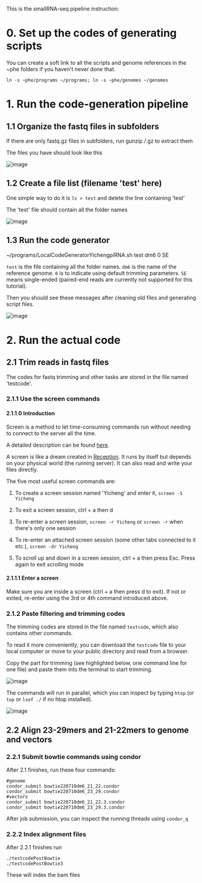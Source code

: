 This is the smallRNA-seq pipeline instruction:

# 0. Set up the codes of generating scripts

You can create a soft link to all the scripts and genome references in the ~phe folders if you haven't never done that.

`ln -s ~phe/programs ~/programs; ln -s ~phe/genomes ~/genomes`

# 1. Run the code-generation pipeline

## 1.1 Organize the fastq files in subfolders

If there are only fastq.gz files in subfolders, run gunzip */*.gz to extract them

The files you have should look like this

![image](https://user-images.githubusercontent.com/4110443/178153762-ae941bc3-4258-4217-a7ae-7f6daf70cf85.png)

## 1.2 Create a file list (filename 'test' here)

One simple way to do it is `ls > test` and delete the line containing 'test'

The 'test' file should contain all the folder names

![image](https://user-images.githubusercontent.com/4110443/178153900-076cb443-f173-4a13-892f-fffee9aebcf2.png)

## 1.3 Run the code generator

~/programs/LocalCodeGeneratorYichengpiRNA.sh test dm6 0 SE

`test` is the file containing all the folder names. `dm6` is the name of the reference genome. `0` is to indicate using default trimming parameters. `SE` means single-ended (paired-end reads are currently not supported for this tutorial). 

Then you should see these messages after cleaning old files and generating script files.

![image](https://user-images.githubusercontent.com/4110443/178153973-7dda5fdd-f049-4eb5-8a06-02b043515eef.png)


# 2. Run the actual code

## 2.1 Trim reads in fastq files

The codes for fastq trimming and other tasks are stored in the file named 'testcode'.

### 2.1.1 Use the screen commands

#### 2.1.1.0 Introduction
Screen is a method to let time-consuming commands run without needing to connect to the server all the time.

A detailed description can be found [here](https://linuxize.com/post/how-to-use-linux-screen/).

A screen is like a dream created in [Reception](https://www.imdb.com/title/tt7311298/). It runs by itself but depends on your physical world (the running server). It can also read and write your files directly.

The five most useful screen commands are:

1. To create a screen session named 'Yicheng' and enter it, `screen -S Yicheng`

2. To exit a screen session, ctrl + a then d

3. To re-enter a screen session, `screen -r Yicheng` or `screen -r` when there's only one session

4. To re-enter an attached screen session (some other tabs connected to it etc.), `screen -dr Yicheng`

5. To scroll up and down in a screen session, ctrl + a then press Esc. Press again to exit scrolling mode

#### 2.1.1.1 Enter a screen
Make sure you are inside a screen (ctrl + a then press d to exit). If not or exited, re-enter using the 3rd or 4th command introduced above. 

### 2.1.2 Paste filtering and trimming codes
The trimming codes are stored in the file named `testcode`, which also contains other commands.

To read it more conveniently, you can download the `testcode` file to your local computer or move to your public directory and read from a browser.

Copy the part for trimming (see highlighted below, one command line for one file) and paste them into the terminal to start trimming.

![image](https://user-images.githubusercontent.com/4110443/178154056-76f0f5fc-37d9-4ac4-bf61-7adc4c83ba4b.png)

The commands will run in parallel, which you can inspect by typing `htop` (or `top` or `lsof ./` if no htop installed).

![image](https://user-images.githubusercontent.com/4110443/178154249-63262ae6-303c-4aa3-a46b-128f9dfd9dc0.png)


## 2.2 Align 23-29mers and 21-22mers to genome and vectors

### 2.2.1 Submit bowtie commands using condor

After 2.1 finishes, run these four commands:
```
#genome
condor_submit bowtie220710dm6_21_22.condor  
condor_submit bowtie220710dm6_23_29.condor
#vectors
condor_submit bowtie220710dm6_21_22.3.condor
condor_submit bowtie220710dm6_23_29.3.condor
```

After job submission, you can inspect the running threads using `condor_q`

### 2.2.2 Index alignment files

After 2.2.1 finishes run
```
./testcodePostBowtie
./testcodePostBowtie3
```

These will index the bam files


